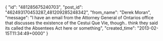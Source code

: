  {
   "id": "481285675240703",
   "post_id": "462493170453287_481209285248342",
   "from_name": "Derek Moran",
   "message": "I have an email from the Attorney General of Ontarios office that discusses the existence of the Cestui Que Vie, though.. think they said its called the Absentees Act here or something",
   "created_time": "2013-02-15T11:34:49+0000"
 }
